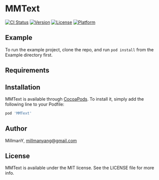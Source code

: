 # MMText

[![CI Status](https://img.shields.io/travis/MillmanY/MMText.svg?style=flat)](https://travis-ci.org/MillmanY/MMText)
[![Version](https://img.shields.io/cocoapods/v/MMText.svg?style=flat)](https://cocoapods.org/pods/MMText)
[![License](https://img.shields.io/cocoapods/l/MMText.svg?style=flat)](https://cocoapods.org/pods/MMText)
[![Platform](https://img.shields.io/cocoapods/p/MMText.svg?style=flat)](https://cocoapods.org/pods/MMText)

## Example

To run the example project, clone the repo, and run `pod install` from the Example directory first.

## Requirements

## Installation

MMText is available through [CocoaPods](https://cocoapods.org). To install
it, simply add the following line to your Podfile:

```ruby
pod 'MMText'
```

## Author

MillmanY, millmanyang@gmail.com

## License

MMText is available under the MIT license. See the LICENSE file for more info.

